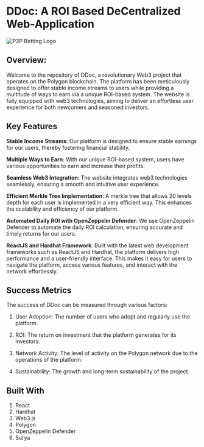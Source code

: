 # DDoc: A ROI Based DeCentralized Web-Application
<picture>
 <source media="(prefers-color-scheme: dark)" srcset="https://github.com/FocusBT/Ddoc-Dapp/blob/d713fa0f3ad9808ea642b516c177a2a87d805457/public/02.png">
 <source media="(prefers-color-scheme: light)" srcset="https://github.com/FocusBT/Ddoc-Dapp/blob/d713fa0f3ad9808ea642b516c177a2a87d805457/public/02.png">
 <img alt="P2P Betting Logo" src="[https://github.com/FocusBT/P2P-Betting-Dapp/blob/6a3c490ff82e19fcde0284e98dfaecc655576df1/src/assets/1.png](https://github.com/FocusBT/Ddoc-Dapp/blob/d713fa0f3ad9808ea642b516c177a2a87d805457/public/02.png)">
</picture>


## Overview:
Welcome to the repository of DDoc, a revolutionary Web3 project that operates on the Polygon blockchain. The platform has been meticulously designed to offer stable income streams to users while providing a multitude of ways to earn via a unique ROI-based system. The website is fully equipped with web3 technologies, aiming to deliver an effortless user experience for both newcomers and seasoned investors.

## Key Features
**Stable Income Streams**: Our platform is designed to ensure stable earnings for our users, thereby fostering financial stability.

**Multiple Ways to Earn**: With our unique ROI-based system, users have various opportunities to earn and increase their profits.

**Seamless Web3 Integration**: The website integrates web3 technologies seamlessly, ensuring a smooth and intuitive user experience.

**Efficient Merkle Tree Implementation**: A merkle tree that allows 20 levels depth for each user is implemented in a very efficient way. This enhances the scalability and efficiency of our platform.

**Automated Daily ROI with OpenZeppelin Defender**: We use OpenZeppelin Defender to automate the daily ROI calculation, ensuring accurate and timely returns for our users.

**ReactJS and Hardhat Framework**: Built with the latest web development frameworks such as ReactJS and Hardhat, the platform delivers high performance and a user-friendly interface. This makes it easy for users to navigate the platform, access various features, and interact with the network effortlessly.

## Success Metrics
The success of DDoc can be measured through various factors:

1. User Adoption: The number of users who adopt and regularly use the platform.

2. ROI: The return on investment that the platform generates for its investors.

3. Network Activity: The level of activity on the Polygon network due to the operations of the platform.

4. Sustainability: The growth and long-term sustainability of the project.

## Built With
1. React
2. Hardhat
3. Web3.js
4. Polygon
5. OpenZeppelin Defender
6. Surya
